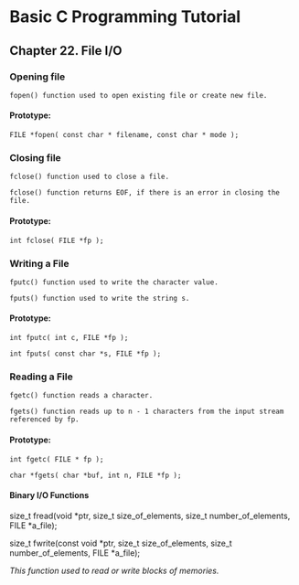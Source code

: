 # Basic C Programming Tutorial

## Chapter 22. File I/O

### Opening file

    fopen() function used to open existing file or create new file.

#### Prototype:

    FILE *fopen( const char * filename, const char * mode );

### Closing file

    fclose() function used to close a file.

    fclose() function returns EOF, if there is an error in closing the file.

#### Prototype:

    int fclose( FILE *fp );

### Writing a File

    fputc() function used to write the character value.

    fputs() function used to write the string s.

#### Prototype:

    int fputc( int c, FILE *fp );

    int fputs( const char *s, FILE *fp );

### Reading a File

    fgetc() function reads a character.

    fgets() function reads up to n - 1 characters from the input stream referenced by fp.

#### Prototype:

    int fgetc( FILE * fp );

    char *fgets( char *buf, int n, FILE *fp );

#### Binary I/O Functions

size_t fread(void *ptr, size_t size_of_elements, size_t number_of_elements, FILE *a_file);

size_t fwrite(const void *ptr, size_t size_of_elements, size_t number_of_elements, FILE *a_file);

 _This function used to read or write blocks of memories._
